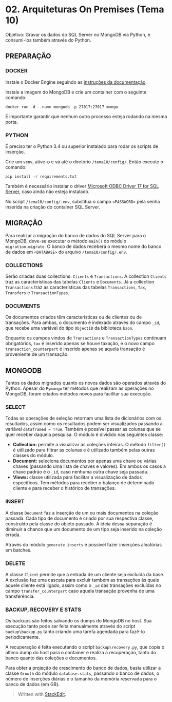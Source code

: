 # 02. Arquiteturas On Premises (Tema 10)

Objetivo: Gravar os dados do SQL Server no MongoDB via Python, e consumi-los também através do Python.

## PREPARAÇÃO

### DOCKER

Instale o Docker Engine seguindo as [instruções da documentação](https://docs.docker.com/engine/install/). 

Instale a imagem do MongoDB e crie um container com o seguinte comando:

    docker run -d --name mongodb -p 27017:27017 mongo

É importante garantir que nenhum outro processo esteja rodando na mesma porta.

### PYTHON
É preciso ter o Python 3.4 ou superior instalado para rodar os scripts de inserção.

Crie um `venv`, ative-o e vá até o diretório `/tema10/config/`. Então execute o comando:

    pip install -r requirements.txt
Também é necessário instalar o driver [Microsoft ODBC Driver 17 for SQL Server](https://www.microsoft.com/pt-br/download/details.aspx?id=56567), caso ainda não esteja instalado.

No script `/tema10/config/.env`, substitua o campo `<PASSWORD>`  pela senha inserida na criação do container SQL Server.

##  MIGRAÇÃO

Para realizar a migração do banco de dados do SQL Server para o MongoDB, deve-se executar o método `main()` do módulo `migration.migrate`. O banco de dados receberá o mesmo nome do banco de dados em `<DATABASE>` do arquivo `/tema10/config/.env`.

### COLLECTIONS

Serão criadas duas collections: `Clients` e `Transactions`. A collection `Clients` traz as características das tabelas `Clients` e `Documents`. Já a collection `Transactions` traz as características das tabelas `Transactions`, `Tax`, `Transfers` e `TransactionTypes`. 

### DOCUMENTS

Os documentos criados têm características ou de clientes ou de transações. Para ambas, o documento é indexado através do campo `_id`, que recebe uma variável do tipo `ObjectID` da biblioteca `bson`. 

Enquanto os campos vindos de `Transactions` e `TransactionTypes` continuam obrigatórios, `tax` é inserido apenas se houve taxação, e o novo campo `transaction_counterpart` é inserido apenas se aquela transação é proveniente de um transação.


## MONGODB

Tantos os dados migrados quanto os novos dados são operados através do Python. Apesar do `Pymongo` ter métodos que realizam as operações no MongoDB, foram criados métodos novos para facilitar sua execução. 

### SELECT
Todas as operações de seleção retornam uma lista de dicionários com os resultados, assim como os resultados podem ser visualizados passando a variável `dataframed = True`. Também é possível passar as colunas que se quer receber daquela pesquisa. O módulo é dividido nas seguintes classe:

 - **Collection:** permite a visualizar as coleções inteiras. O método `filter()` é utilizado para filtrar as colunas e é utilizado também pelas outras classes do módulo.
 - **Document:** seleciona documentos por apenas uma chave ou várias chaves (passando uma lista de chaves e valores). Em ambos os casos a chave padrão é o `_id`, caso nenhuma outra chave seja passada.
 - **Views:** classe utilizada para facilitar a visualização de dados específicos. Tem métodos para receber o balanço de determinado cliente  e para receber o histórico de transações.

### INSERT

A classe `Document` faz a inserção de um ou mais documentos na coleção passada. Cada tipo de documento é criado por sua respectiva classe, construído pela classe do objeto passado. A ideia dessa separação é diminuir a chance que um documento de um tipo seja inserido na coleção errada.

Através do módulo `generate.inserts` é possível fazer inserções aleatórias em batches.

### DELETE

A classe `Client` permite que a entrada de um cliente seja excluída da base. A exclusão faz uma cascata para excluir também as transações às quais aquele cliente está ligado, assim como o `_id` das transações excluídas no campo `transfer_counterpart` caso aquela transação provenha de uma transferência.

### BACKUP, RECOVERY E STATS

Os backups são feitos salvando os dumps do MongoDB no host. Sua execução tanto pode ser feita manualmente através do script `backup\backup.py` tanto criando uma tarefa agendada para fazê-lo periodicamente.

A recuperação é feita executando o script `backup\recovery.py`, que copia o último dump do host para o container e realiza a recuperação, tanto do banco quanto das coleções e documentos.

Para obter a projeção de crescimento do banco de dados, basta utilizar a classe `Growth` do módulo `database.stats`, passando o banco de dados, o número de inserções diárias e o tamanho da memória reservada para o banco de dados (em GB).

> Written with [StackEdit](https://stackedit.io/).